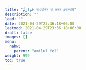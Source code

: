 ```yaml
---
title: "جَوَازِمُ জাওয়াজিম বা জজম প্রদানকারী"
description: ""
lead: ""
date: 2021-04-29T23:36:18+06:00
lastmod: 2021-04-29T23:36:18+06:00
draft: false
images: []
menu: 
  nahw:
    parent: "amilul_fel"
weight: 999
toc: true
---
```



